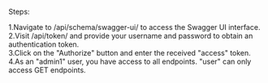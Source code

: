 Steps:

1.Navigate to /api/schema/swagger-ui/ to access the Swagger UI interface.  
2.Visit /api/token/ and provide your username and password to obtain an authentication token.  
3.Click on the "Authorize" button and enter the received "access" token.  
4.As an "admin1" user, you have access to all endpoints. "user" can only access GET endpoints.
